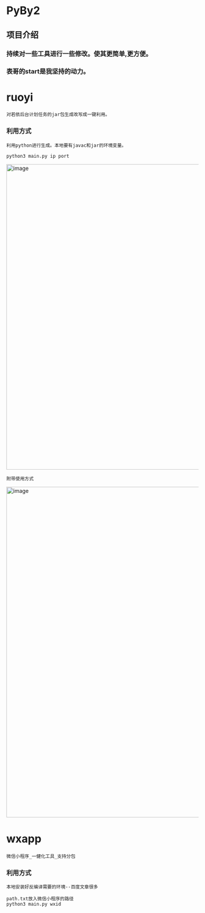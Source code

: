 # PyBy2

## 项目介绍
### 持续对一些工具进行一些修改。使其更简单,更方便。
### 表哥的start是我坚持的动力。

# ruoyi

```
对若依后台计划任务的jar包生成改写成一键利用。
```
### 利用方式
```
利用python进行生成。本地要有javac和jar的环境变量。
```
```
python3 main.py ip port
```
<img width="799" alt="image" src="https://user-images.githubusercontent.com/31945727/192205189-7d205e38-3c0e-49e8-959a-ef9ffdaa5fa6.png">

```
附带使用方式
```

<img width="865" alt="image" src="https://user-images.githubusercontent.com/31945727/192205241-dabbcd05-4aa8-4941-a0af-2e20a80b4eeb.png">

# wxapp

```
微信小程序_一健化工具_支持分包
```
### 利用方式
```
本地安装好反编译需要的环境--百度文章很多
```
```
path.txt放入微信小程序的路径
python3 main.py wxid 
```
